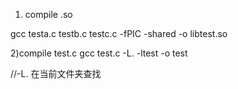 1) compile .so

gcc testa.c testb.c testc.c -fPIC -shared -o libtest.so



2)compile test.c
gcc test.c -L. -ltest -o test

//-L.
在当前文件夹查找

